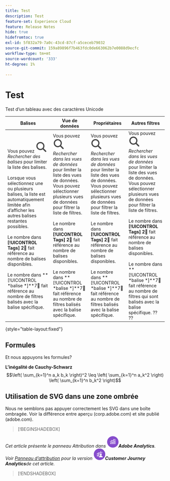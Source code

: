 ```yaml
---
title: Test
description: Test
feature-set: Experience Cloud
feature: Release Notes
hide: true
hidefromtoc: true
exl-id: 5f832a79-7a0c-43cd-87cf-a5ceceb79032
source-git-commit: 159a89896f7b463fdc0de663062b7e0088d9ecfc
workflow-type: tm+mt
source-wordcount: '333'
ht-degree: 1%

---
```


# Test

Test d’un tableau avec des caractères Unicode

| Balises | Vue de données | Propriétaires | Autres filtres |
|---|---|---|---|
| Vous pouvez ![Rechercher](/help/assets/icons/Search.svg) *Rechercher des balises* pour limiter la liste des balises. <br/><br/>Lorsque vous sélectionnez une ou plusieurs balises, la liste est automatiquement limitée afin d’afficher les autres balises restantes possibles. <br/><br/> Le nombre dans **[!UICONTROL Tags]** **2︎⃣** fait référence au nombre de balises disponibles. <br/><br/> Le nombre dans **[!UICONTROL *balise *]**7︎⃣ fait référence au nombre de filtres balisés avec la balise spécifique. | Vous pouvez ![Rechercher](/help/assets/icons/Search.svg) *Rechercher dans les vues de données* pour limiter la liste des vues de données. <br/>Vous pouvez sélectionner plusieurs vues de données pour filtrer la liste de filtres. <br/><br/> Le nombre dans **[!UICONTROL Tags]** **2︎⃣** fait référence au nombre de balises disponibles. <br/><br/> Le nombre dans **[!UICONTROL *balise *]**7︎⃣ fait référence au nombre de filtres balisés avec la balise spécifique. | Vous pouvez ![Rechercher](/help/assets/icons/Search.svg) *Rechercher dans les vues de données* pour limiter la liste des vues de données. <br/>Vous pouvez sélectionner plusieurs vues de données pour filtrer la liste de filtres. <br/><br/> Le nombre dans **[!UICONTROL Tags]** **2︎⃣** fait référence au nombre de balises disponibles. <br/><br/> Le nombre dans **[!UICONTROL *balise *]**7︎⃣ fait référence au nombre de filtres balisés avec la balise spécifique. | Vous pouvez ![Rechercher](/help/assets/icons/Search.svg) *Rechercher dans les vues de données* pour limiter la liste des vues de données. <br/>Vous pouvez sélectionner plusieurs vues de données pour filtrer la liste de filtres. <br/><br/> Le nombre dans **[!UICONTROL Tags]** **2︎⃣** fait référence au nombre de balises disponibles. <br/><br/> Le nombre dans **[!UICONTROL *balise *]**7︎⃣ fait référence au nombre de filtres qui sont balisés avec la balise spécifique. ?? ?? |

{style="table-layout:fixed"}



## Formules

Et nous appuyons les formules?

**L’inégalité de Cauchy-Schwarz**
$$\left( \sum_{k=1}^n a_k b_k \right)^2 \leq \left( \sum_{k=1}^n a_k^2 \right) \left( \sum_{k=1}^n b_k^2 \right)$$




## Utilisation de SVG dans une zone ombrée

Nous ne semblons pas appuyer correctement les SVG dans une boîte ombragée. Voir la différence entre aperçu (corp.adobe.com) et site publié (adobe.com).

>[!BEGINSHADEBOX]

*Cet article présente le panneau Attribution dans ![AdobeAnalytics](/help/assets/icons/AdobeAnalytics.svg)**Adobe Analytics**.<br/>Voir [Panneau d’attribution](https://experienceleague.adobe.com/en/docs/analytics-platform/using/cja-workspace/panels/attribution) pour la version ![CustomerJourneyAnalytics](/help/assets/icons/CustomerJourneyAnalytics.svg)**Customer Journey Analytics**de cet article.*

>[!ENDSHADEBOX]
